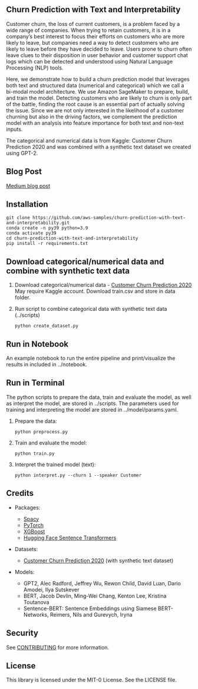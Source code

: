 ## Churn Prediction with Text and Interpretability

Customer churn, the loss of current customers, is a problem faced by a wide range of companies. When trying to retain customers, it is in a company’s best interest to focus their efforts on customers who are more likely to leave, but companies need a way to detect customers who are likely to leave before they have decided to leave. Users prone to churn often leave clues to their disposition in user behavior and customer support chat logs which can be detected and understood using Natural Language Processing (NLP) tools.

Here, we demonstrate how to build a churn prediction model that leverages both text and structured data (numerical and categorical) which we call a bi-modal model architecture. We use Amazon SageMaker to prepare, build, and train the model. Detecting customers who are likely to churn is only part of the battle, finding the root cause is an essential part of actually solving the issue. Since we are not only interested in the likelihood of a customer churning but also in the driving factors, we complement the prediction model with an analysis into feature importance for both text and non-text inputs.

The categorical and numerical data is from Kaggle: Customer Churn Prediction 2020 and was combined with a synthetic text dataset we created using GPT-2.

## Blog Post

[Medium blog post](https://medium.com/@daniel.herkert1/customer-churn-prediction-with-text-and-interpretability-bd3d57af34b1)

## Installation

```
git clone https://github.com/aws-samples/churn-prediction-with-text-and-interpretability.git
conda create -n py39 python=3.9
conda activate py39
cd churn-prediction-with-text-and-interpretability
pip install -r requirements.txt
```

## Download categorical/numerical data and combine with synthetic text data

1. Download categorical/numerical data - [Customer Churn Prediction 2020](https://www.kaggle.com/c/customer-churn-prediction-2020/data) 
    May require Kaggle account.
    Download train.csv and store in data folder.

2. Run script to combine categorical data with synthetic text data (../scripts)
    ```
    python create_dataset.py
    ```

## Run in Notebook

An example notebook to run the entire pipeline and print/visualize the results in included in ../notebook.

## Run in Terminal

The python scripts to prepare the data, train and evaluate the model, as well as interpret the model, are stored in ../scripts.
The parameters used for training and interpreting the model are stored in ../model/params.yaml.


1. Prepare the data:
    ```
    python preprocess.py
    ```
2. Train and evaluate the model:
    ```
    python train.py
    ```
3. Interpret the trained model (text):
    ```
    python interpret.py --churn 1 --speaker Customer
    ```

## Credits

* Packages:
    * [Spacy](https://spacy.io/usage/linguistic-features/) 
    * [PyTorch](https://pytorch.org/)
    * [XGBoost](https://xgboost.readthedocs.io/en/latest/)
    * [Hugging Face Sentence Transformers](https://huggingface.co/sentence-transformers)

* Datasets:
    * [Customer Churn Prediction 2020](https://www.kaggle.com/c/customer-churn-prediction-2020/data) (with synthetic text dataset)
    
* Models:
    * GPT2, Alec Radford, Jeffrey Wu, Rewon Child, David Luan, Dario Amodei, Ilya Sutskever
    * BERT, Jacob Devlin, Ming-Wei Chang, Kenton Lee, Kristina Toutanova
    * Sentence-BERT: Sentence Embeddings using Siamese BERT-Networks, Reimers, Nils and Gurevych, Iryna

## Security

See [CONTRIBUTING](CONTRIBUTING.md#security-issue-notifications) for more information.

## License

This library is licensed under the MIT-0 License. See the LICENSE file.

